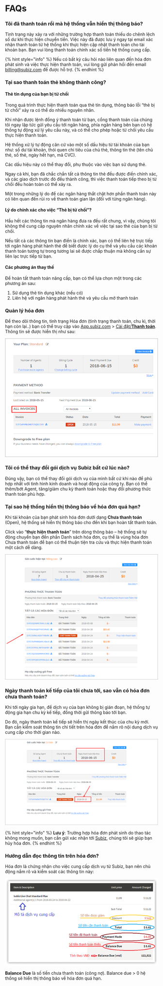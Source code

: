 # FAQs

### Tôi đã thanh toán rồi mà hệ thống vẫn hiển thị thông báo? 

Tình trạng này xảy ra với những trường hợp thanh toán thiếu do chênh lệch số dư khi thực hiện chuyển tiền. Việc này đã được lưu ý ngay tại email xác nhận thanh toán từ hệ thống khi thực hiện cập nhật thanh toán cho tài khoản bạn. Bạn vui lòng thanh toán chính xác số tiền hệ thống cung cấp.

{% hint style="info" %}
Nếu có bất kỳ câu hỏi nào liên quan đến hóa đơn phát sinh và việc thực hiện thanh toán, vui lòng gửi phản hồi đến email [billing@subiz.com](mailto:billing@subiz.com) để được hỗ trợ.
{% endhint %}

### Tại sao thanh toán thẻ không thành công? 

#### Thẻ tín dụng của bạn bị từ chối

Trong quá trình thực hiện thanh toán qua thẻ tín dụng, thông báo lỗi “thẻ bị từ chối” xảy ra có thể do nhiều nguyên nhân.

Khi nhận được lệnh đồng ý thanh toán từ bạn, cổng thanh toán của chúng tôi ngay lập tức gửi yêu cầu tới ngân hàng, phía ngân hàng bên bạn có hệ thống tự động xử lý yêu cầu này, và có thể cho phép hoặc từ chối yêu cầu thực hiện thanh toán.

Hệ thống xử lý tự động căn cứ vào một số dấu hiệu từ tài khoản của bạn như: số dư tài khoản, thói quen chi tiêu của chủ thẻ, thông tin thẻ \(tên chủ thẻ, số thẻ, ngày hết hạn, mã CVC\).

Các dấu hiệu này có thể thay đổi, phụ thuộc vào việc bạn sử dụng thẻ.

Ngay cả khi, bạn đã chắc chắn tất cả thông tin thẻ đều được điền chính xác, và các giao dịch trước đó đều thành công, thì việc thanh toán tiếp theo bị từ chối đều hoàn toàn có thể xảy ra.

Một trong những lý do để các ngân hàng thắt chặt hơn phần thanh toán này có liên quan đến rủi ro về thanh toán gian lận \(đối với từng ngân hàng\).

#### Lý do chính xác cho việc “Thẻ bị từ chối”?

Hầu hết các thông tin mà ngân hàng đưa ra đều rất chung, vì vậy, chúng tôi không thể cung cấp nguyên nhân chính xác về việc tại sao thẻ của bạn bị từ chối.

Nếu tất cả các thông tin bạn điền là chính xác, bạn có thể liên hệ trực tiếp tới ngân hàng phát hành thẻ để biết được lý do cụ thể và yêu cầu các khoản thanh toán tương tự trong tương lai sẽ được chấp thuận mà không cần sự liên lạc trực tiếp từ bạn.

#### Các phương án thay thế

Để hoàn tất thanh toán nâng cấp, bạn có thể lựa chọn một trong các phương án sau:

1. Sử dụng thẻ tín dụng khác \(nếu có\)
2. Liên hệ với ngân hàng phát hành thẻ và yêu cầu mở thanh toán

### Quản lý hóa đơn

Để theo dõi thông tin, tình trạng Hóa đơn \(tình trạng thanh toán, chu kì, thời hạn còn lại..\) bạn có thể truy cập vào [App.subiz.com](https://app.subiz.com) &gt; [Cài đặt/**Thanh toán**](https://app.subiz.com/payment-home). Thông tin sẽ được hiển thị như sau:

![Th&#xF4;ng tin H&#xF3;a &#x111;&#x1A1;n](../.gitbook/assets/screenshot_11.png)

### Tôi có thể thay đổi gói dịch vụ Subiz bất cứ lúc nào?

Đúng vậy, bạn có thể thay đổi gói dịch vụ của mình bất cứ khi nào để phù hợp nhất với tình hình kinh doanh và hoạt động của công ty. Bạn có thể thêm/bớt Agent, tăng/giảm chu kỳ thanh toán hoặc thay đổi phương thức thanh toán phù hợp.

### Tại sao hệ thống hiển thị thông báo về hóa đơn quá hạn?

Khi tài khoản của bạn phát sinh hóa đơn dưới dạng **Chưa thanh toán** \(Open\), hệ thống sẽ hiển thị thông báo cho đến khi bạn hoàn tất thanh toán.

Click vào “**thực hiện thanh toán**” trên dòng thông báo – hệ thống sẽ tự động chuyển bạn đến phần Danh sách hóa đơn, cụ thể là vùng hóa đơn Chưa thanh toán để bạn có thể thuận tiện tra cứu và thực hiện thanh toán một cách dễ dàng.

![H&#xF3;a &#x111;&#x1A1;n ch&#x1B0;a thanh to&#xE1;n](../.gitbook/assets/hoa-don-chua-thanh-toan%20%282%29.png)

### Ngày thanh toán kế tiếp của tôi chưa tới, sao vẫn có hóa đơn chưa thanh toán?

Khi tới ngày gia hạn, để dịch vụ của bạn không bị gián đoạn, hệ thống tự động gia hạn chu kỳ kế tiếp, đồng thời gửi thông báo tới bạn.

Do đó, ngày thanh toán kế tiếp sẽ hiển thị ngày kết thúc của chu kỳ mới. Bạn cần kiểm soát thông tin chi tiết trên hóa đơn để nắm rõ nội dung dịch vụ cung cấp cho thời gian nào.

![Ng&#xE0;y thanh to&#xE1;n h&#xF3;a &#x111;&#x1A1;n](../.gitbook/assets/thanh-toan.png)

{% hint style="info" %}
**Lưu ý**: Trường hợp hóa đơn phát sinh do thao tác không mong muốn, bạn cần gửi xác nhận tới [Subiz](https://subiz.com/vi/), chúng tôi sẽ giúp bạn hủy hóa đơn.
{% endhint %}

### Hướng dẫn đọc thông tin trên hóa đơn?

Hóa đơn là chứng nhận cho việc cung cấp dịch vụ từ Subiz, bạn nên chủ động nắm rõ và kiểm soát các thông tin này:

![&#x110;&#x1ECD;c th&#xF4;ng tin tr&#xEA;n h&#xF3;a &#x111;&#x1A1;n](../.gitbook/assets/overdue-invoice_final-1.png)

**Balance Due** là số tiền chưa thanh toán \(công nợ\). Balance due &gt; 0 hệ thống sẽ hiển thị thông báo về hóa đơn quá hạn.



